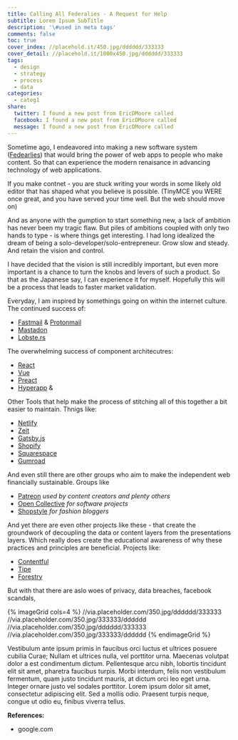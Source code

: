 ```yaml
---
title: Calling All Federalies - A Request for Help
subtitle: Lorem Ipsum SubTitle
description: '\#used in meta tags'
comments: false
toc: true
cover_index: //placehold.it/450.jpg/dddddd/333333
cover_detail: //placehold.it/1000x450.jpg/dddddd/333333
tags:
  - design
  - strategy
  - process
  - data
categories:
  - categ1
share:
  twitter: I found a new post from EricDMoore called
  facebook: I found a new post from EricDMoore called
  message: I found a new post from EricDMoore called
---
```


Sometime ago, I endeavored into making a new software system ([Fedearlies](//federali.es)) that would bring the power of web apps to people who make content. So that can experience the modern renaisance in advancing technology of web applications.

If you make contnet - you are stuck writing your words in some likely old editor that has shaped what you believe is possible. (TinyMCE you WERE once great, and you have served your time well. But the web should move on)

And as anyone with the gumption to start something new, a lack of ambition has never been my tragic flaw. But piles of ambitions coupled with only two hands to type - is where things get interesting. I had long idealized the dream of being a solo-developer/solo-entrepreneur. Grow slow and steady. And retain the vision and control. 

<!-- more -->

 I have decided that the vision is still incredibly important, but even more important is a chance to turn the knobs and levers of such a product. So that as the Japanese say, I can experience it for myself. Hopefully this will be a process that leads to faster market validation.

Everyday, I am inspired by somethings going on within the internet culture. The continued success of:

- [Fastmail](//fastmail.com/) & [Protonmail](//protonmail.com/)
- [Mastadon](//joinmastodon.org/)
- [Lobste.rs](//lobste.rs)

The overwhelming success of component architecutres:

- [React](//reactjs.org/)
- [Vue](//vuejs.org/)
- [Preact](//preactjs.com/)
- [Hyperapp](//hyperapp.js.org/) &

Other Tools that help make the process of stitching all of this together a bit easier to maintain. Thnigs like:

- [Netlify](https://www.netlify.com/)
- [Zeit](https://zeit.co/)
- [Gatsby.js](https://www.gatsbyjs.org/)
- [Shopify](//shopify.com)
- [Squarespace](//squarespace.com)
- [Gumroad](//gumroad.com)

And even still there are other groups who aim to make the independent web financially sustainable. Groups like

- [Patreon](https://www.patreon.com/) _used by content creators and plenty others_
- [Open Collective](https://opencollective.com/) _for software projects_
- [Shopstyle](https://www.shopstyle.com/) _for fashion bloggers_

And yet there are even other projects like these - that create the groundwork of decoupling the data or content layers from the presentations layers. Which really does create the educational awareness of why these practices and principles are beneficial. Projects like:

- [Contentful](//contentful.com)
- [Tipe](//tipe.io/)
- [Forestry](//forestry.io/)

But with that there are aslo woes of privacy, data breaches, facebook scandals,

{% imageGrid cols=4 %} //via.placeholder.com/350.jpg/dddddd/333333 //via.placeholder.com/350.jpg/333333/dddddd //via.placeholder.com/350.jpg/dddddd/333333 //via.placeholder.com/350.jpg/333333/dddddd {% endimageGrid %}

Vestibulum ante ipsum primis in faucibus orci luctus et ultrices posuere cubilia Curae; Nullam et ultrices nulla, vel porttitor urna. Maecenas volutpat dolor a est condimentum dictum. Pellentesque arcu nibh, lobortis tincidunt elit sit amet, pharetra faucibus turpis. Morbi interdum, felis non vestibulum fermentum, quam justo tincidunt mauris, at dictum orci leo eget urna. Integer ornare justo vel sodales porttitor. Lorem ipsum dolor sit amet, consectetur adipiscing elit. Sed a mollis odio. Praesent turpis neque, congue ut odio eu, finibus viverra tellus.

**References:**

- google.com
